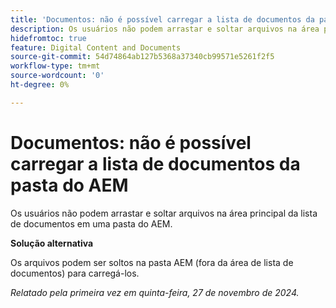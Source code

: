 ```yaml
---
title: 'Documentos: não é possível carregar a lista de documentos da pasta do AEM'
description: Os usuários não podem arrastar e soltar arquivos na área principal da lista de documentos em uma pasta do AEM.
hidefromtoc: true
feature: Digital Content and Documents
source-git-commit: 54d74864ab127b5368a37340cb99571e5261f2f5
workflow-type: tm+mt
source-wordcount: '0'
ht-degree: 0%

---
```


# Documentos: não é possível carregar a lista de documentos da pasta do AEM

Os usuários não podem arrastar e soltar arquivos na área principal da lista de documentos em uma pasta do AEM.

**Solução alternativa**

Os arquivos podem ser soltos na pasta AEM (fora da área de lista de documentos) para carregá-los.

_Relatado pela primeira vez em quinta-feira, 27 de novembro de 2024._
